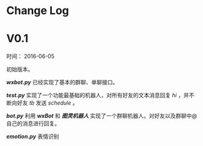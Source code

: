 # Change Log


# V0.1

时间： 2016-06-05

初始版本。

***wxbot.py*** 已经实现了基本的群聊、单聊接口。

***test.py*** 实现了一个功能最基础的机器人，对所有好友的文本消息回复 *hi* ，并不断向好友 *tb* 发送 *schedule* 。

***bot.py*** 利用 ***wxBot*** 和 ***图灵机器人*** 实现了一个群聊机器人。对好友以及群聊中@自己的消息进行回复。

***emotion.py*** 表情识别